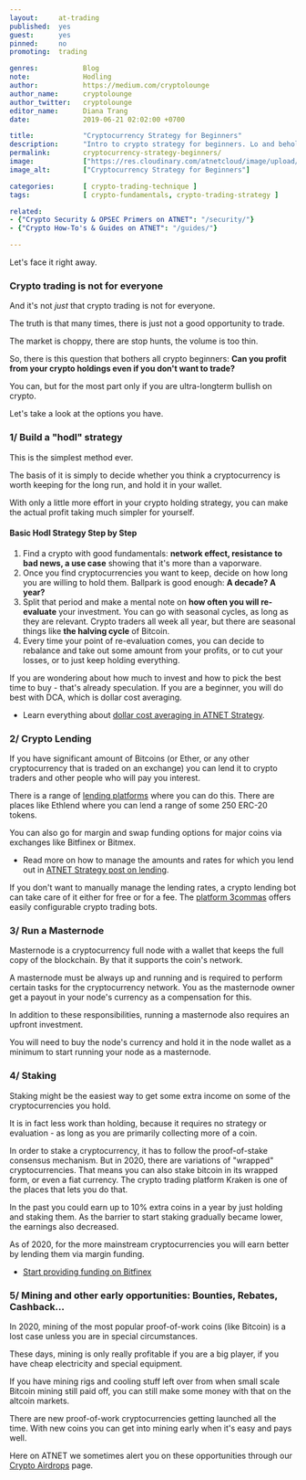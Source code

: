 ```yaml
---
layout:     at-trading
published:  yes
guest:      yes
pinned:     no
promoting:  trading

genres:           Blog
note:             Hodling
author:           https://medium.com/cryptolounge
author_name:      cryptolounge
author_twitter:   cryptolounge
editor_name:      Diana Trang
date:             2019-06-21 02:02:00 +0700

title:            "Cryptocurrency Strategy for Beginners"
description:      "Intro to crypto strategy for beginners. Lo and behold, there is a strategy even to hodling."
permalink:        cryptocurrency-strategy-beginners/
image:            ["https://res.cloudinary.com/atnetcloud/image/upload/c_lfill,h_360,w_700/v1596693911/atnet/__women/pexels-vlada-karpovich-4050296_zjrjnt.jpg"]
image_alt:        ["Cryptocurrency Strategy for Beginners"]

categories:       [ crypto-trading-technique ]
tags:             [ crypto-fundamentals, crypto-trading-strategy ]

related:
- {"Crypto Security & OPSEC Primers on ATNET": "/security/"}
- {"Crypto How-To's & Guides on ATNET": "/guides/"}

---
```


Let's face it right away.

### Crypto trading is not for everyone

And it's not *just* that crypto trading is not for everyone.

The truth is that many times, there is just not a good opportunity to trade.

The market is choppy, there are stop hunts, the volume is too thin.

So, there is this question that bothers all crypto beginners: **Can you profit from your crypto holdings even if you don't want to trade?**

You can, but for the most part only if you are ultra-longterm bullish on crypto.

Let's take a look at the options you have.

### 1/ Build a "hodl" strategy

This is the simplest method ever.

The basis of it is simply to decide whether you think a cryptocurrency is worth keeping for the long run, and hold it in your wallet.

With only a little more effort in your crypto holding strategy, you can make the actual profit taking much simpler for yourself.

#### Basic Hodl Strategy Step by Step

1. Find a crypto with good fundamentals: **network effect, resistance to bad news, a use case** showing that it's more than a vaporware.
2. Once you find cryptocurrencies you want to keep, decide on how long you are willing to hold them. Ballpark is good enough: **A decade? A year?**
3. Split that period and make a mental note on **how often you will re-evaluate** your investment. You can go with seasonal cycles, as long as they are relevant. Crypto traders all week all year, but there are seasonal things like **the halving cycle** of Bitcoin.
4. Every time your point of re-evaluation comes, you can decide to rebalance and take out some amount from your profits, or to cut your losses, or to just keep holding everything.

If you are wondering about how much to invest and how to pick the best time to buy - that's already speculation. If you are a beginner, you will do best with DCA, which is dollar cost averaging.

* Learn everything about [dollar cost averaging in ATNET Strategy](/strategy/dollar-cost-averaging/).

### 2/ Crypto Lending

If you have significant amount of Bitcoins (or Ether, or any other cryptocurrency that is traded on an exchange) you can lend it to crypto traders and other people who will pay you interest.

There is a range of [lending platforms](https://www.cryptocoinzone.com/bitcoin-lending/) where you can do this. There are places like Ethlend where you can lend a range of some 250 ERC-20 tokens.

You can also go for margin and swap funding options for major coins via exchanges like Bitfinex or Bitmex.

* Read more on how to manage the amounts and rates for which you lend out in [ATNET Strategy post on lending](/strategy/cryptocurrency-lending/).

If you don't want to manually manage the lending rates, a crypto lending bot can take care of it either for free or for a fee. The [platform 3commas](http://bit.ly/34Zampi) offers easily configurable crypto trading bots.

### 3/ Run a Masternode

Masternode is a cryptocurrency full node with a wallet that keeps the full copy of the blockchain. By that it supports the coin's network.

A masternode must be always up and running and is required to perform certain tasks for the cryptocurrency network. You as the masternode owner get a payout in your node's currency as a compensation for this.

In addition to these responsibilities, running a masternode also requires an upfront investment.

You will need to buy the node's currency and hold it in the node wallet as a minimum to start running your node as a masternode.

### 4/ Staking

Staking might be the easiest way to get some extra income on some of the cryptocurrencies you hold.

It is in fact less work than holding, because it requires no strategy or evaluation - as long as you are primarily collecting more of a coin.

In order to stake a cryptocurrency, it has to follow the proof-of-stake consensus mechanism. But in 2020, there are variations of "wrapped" cryptocurrencies. That means you can also stake bitcoin in its wrapped form, or even a fiat currency. The crypto trading platform Kraken is one of the places that lets you do that.

In the past you could earn up to 10% extra coins in a year by just holding and staking them. As the barrier to start staking gradually became lower, the earnings also decreased.

As of 2020, for the more mainstream cryptocurrencies you will earn better by lending them via margin funding.

* [Start providing funding on Bitfinex](http://bit.ly/catch-me-if-ya-can)

### 5/ Mining and other early opportunities: Bounties, Rebates, Cashback...

In 2020, mining of the most popular proof-of-work coins (like Bitcoin) is a lost case unless you are in special circumstances.

These days, mining is only really profitable if you are a big player, if you have cheap electricity and special equipment.

If you have mining rigs and cooling stuff left over from when small scale Bitcoin mining still paid off, you can still make some money with that on the altcoin markets.

There are new proof-of-work cryptocurrencies getting launched all the time. With new coins you can get into mining early when it's easy and pays well.

Here on ATNET we sometimes alert you on these opportunities through our [Crypto Airdrops](/airdrops/) page.
